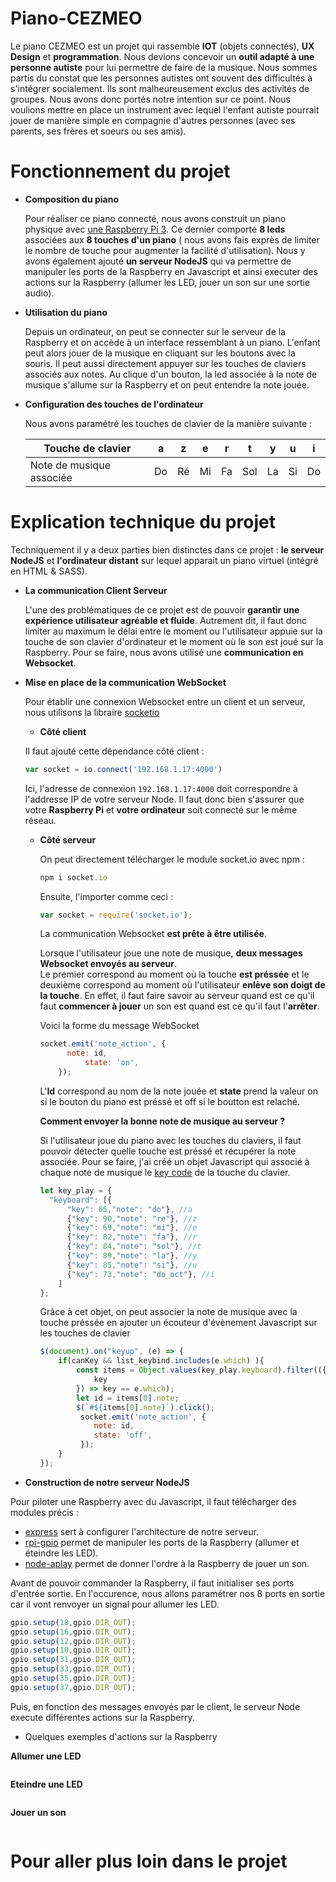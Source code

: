 # Piano-CEZMEO
Le piano CEZMEO est un projet qui rassemble **IOT** (objets connectés), **UX Design** et **programmation**. Nous devions concevoir un **outil adapté à une personne autiste** pour lui permettre de faire de la musique. Nous sommes partis du constat que les personnes autistes ont souvent des difficultés à s'intégrer socialement. Ils sont malheureusement exclus des activités de groupes. Nous avons donc portés notre intention sur ce point. Nous voulions mettre en place un instrument avec lequel l'enfant autiste pourrait jouer de manière simple en compagnie d'autres personnes (avec ses parents, ses frères et soeurs ou ses amis).

# Fonctionnement du projet
- **Composition du piano**

  Pour réaliser ce piano connecté, nous avons construit un piano physique avec [une Raspberry Pi 3](https://www.raspberrypi-france.fr/). Ce dernier comporte **8 leds** associées aux **8 touches d'un piano** ( nous avons fais exprès de limiter le nombre de touche pour augmenter la facilité d'utilisation). Nous y avons également ajouté **un serveur NodeJS** qui va permettre de manipuler les ports de la Raspberry en Javascript et ainsi executer des actions sur la Raspberry (allumer les LED, jouer un son sur une sortie audio).
  
- **Utilisation du piano**

  Depuis un ordinateur, on peut se connecter sur le serveur de la Raspberry et on accède à un interface ressemblant à un piano. L'enfant peut alors jouer de la musique en cliquant sur les boutons avec la souris. Il peut aussi directement appuyer sur les touches de claviers associés aux notes. 
Au clique d'un bouton, la led associée à la note de musique s'allume sur la Raspberry et on peut entendre la note jouée. 

- **Configuration des touches de l'ordinateur**

  Nous avons paramétré les touches de clavier de la manière suivante : 
  
  | Touche de clavier        | a  | z  | e  | r  | t   | y  | u  | i  |
  |--------------------------|----|----|----|----|-----|----|----|----|
  | Note de musique associée | Do | Ré | Mi | Fa | Sol | La | Si | Do |


# Explication technique du projet
Techniquement il y a deux parties bien distinctes dans ce projet : **le serveur NodeJS** et **l'ordinateur distant** sur lequel apparait un piano virtuel (intégré en HTML & SASS).

- **La communication Client Serveur**

  L'une des problématiques de ce projet est de pouvoir **garantir une expérience utilisateur agréable et fluide**. Autrement dit, il faut donc limiter au maximum le délai entre le moment ou l'utilisateur appuie sur la touche de son clavier d'ordinateur et le moment où le son est joué sur la Raspberry. Pour se faire, nous avons utilisé une **communication en Websocket**.
  
- **Mise en place de la communication WebSocket** 

  Pour établir une connexion Websocket entre un client et un serveur, nous utilisons la libraire [socketio](https://socket.io/) 
  
    - **Côté client**
  
    Il faut ajouté cette dépendance côté client :
    ```js
    var socket = io.connect('192.168.1.17:4000')
    ```
    Ici, l'adresse de connexion ```192.168.1.17:4000``` doit correspondre à l'addresse IP de votre serveur Node. Il faut donc bien s'assurer que votre **Raspberry Pi** et **votre ordinateur** soit connecté sur le même réseau.
    
  - **Côté serveur**
  
    On peut directement télécharger le module socket.io avec npm : 
    ```js
    npm i socket.io
    ```
    Ensuite, l'importer comme ceci : 
    ```js
    var socket = require('socket.io');
    ```
    La communication Websocket **est prête à être utilisée**.
    
    Lorsque l'utilisateur joue une note de musique, **deux messages Websocket envoyés au serveur**.</br>
    Le premier correspond au moment où la touche **est préssée** et le deuxième correspond au moment où l'utilisateur **enlève son doigt de la touche**. En effet, il faut faire savoir au serveur quand est ce qu'il faut **commencer à jouer** un son est quand est ce qu'il faut l'**arrêter**.
    
    Voici la forme du message WebSocket
    ```js
    socket.emit('note_action', {
	      note: id,
			  state: 'on',
		});
    ```
    L'**Id** correspond au nom de la note jouée et **state** prend la valeur on si le bouton du piano est préssé et off si le boutton est relaché.
    
    **Comment envoyer la bonne note de musique au serveur ?**
    
    Si l'utilisateur joue du piano avec les touches du claviers, il faut pouvoir détecter quelle touche est préssé et récupérer la note associée. Pour se faire, j'ai créé un objet Javascript qui associé à chaque note de musique le [key code](https://www.cambiaresearch.com/articles/15/javascript-char-codes-key-codes) de la touche du clavier.
    ```js
    let key_play = {
      "keyboard": [{
          "key": 65,"note": "do"}, //a
          {"key": 90,"note": "re"}, //z
          {"key": 69,"note": "mi"}, //e
          {"key": 82,"note": "fa"}, //r
          {"key": 84,"note": "sol"}, //t
          {"key": 89,"note": "la"}, //y
          {"key": 85,"note": "si"}, //u
          {"key": 73,"note": "do_oct"}, //i
        ]
    };
    ```
    
    Grâce à cet objet, on peut associer la note de musique avec la touche préssée en ajouter un écouteur d'évènement Javascript sur les touches de clavier
    ```js
	$(document).on("keyup", (e) => {
		if(canKey && list_keybind.includes(e.which) ){
			const items = Object.values(key_play.keyboard).filter(({
				key
			}) => key == e.which);
			let id = items[0].note;
			$(`#${items[0].note}`).click();
			 socket.emit('note_action', {
				note: id,
				state: 'off',
			 });
		}
	});
    ```
    
- **Construction de notre serveur NodeJS**

 Pour piloter une Raspberry avec du Javascript, il faut télécharger des modules précis :
 - [express](http://expressjs.com/) sert à configurer l'architecture de notre serveur.
 - [rpi-gpio](https://www.npmjs.com/package/rpi-gpio) permet de manipuler les ports de la Raspberry (allumer et éteindre les LED).
 - [node-aplay](https://www.npmjs.com/package/node-aplay) permet de donner l'ordre à la Raspberry de jouer un son.
 
 Avant de pouvoir commander la Raspberry, il faut initialiser ses ports d'entrée sortie. En l'occurence, nous allons paramétrer nos 8 ports en sortie car il vont renvoyer un signal pour allumer les LED.
 ```js
 gpio.setup(18,gpio.DIR_OUT);
 gpio.setup(16,gpio.DIR_OUT);
 gpio.setup(12,gpio.DIR_OUT);
 gpio.setup(10,gpio.DIR_OUT);
 gpio.setup(31,gpio.DIR_OUT);
 gpio.setup(33,gpio.DIR_OUT);
 gpio.setup(35,gpio.DIR_OUT);
 gpio.setup(37,gpio.DIR_OUT);
 ```
 Puis, en fonction des messages envoyés par le client, le serveur Node execute différentes actions sur la Raspberry.
 
 - Quelques exemples d'actions sur la Raspberry
 
 **Allumer une LED**
 ```js
 
 ```
 
  **Eteindre une LED**
 ```js
 
 ```
 
  **Jouer un son**
 ```js
 
 ```
 
# Pour aller plus loin dans le projet
  
